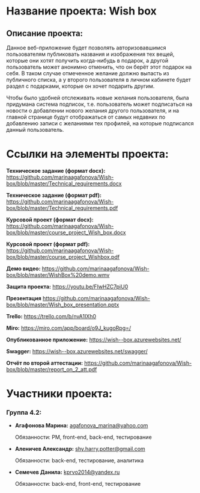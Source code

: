 # Название проекта: Wish box
## Описание проекта:
Данное веб-приложение будет позволять авторизовавшимся пользователям публиковать названия и изображения тех вещей, которые они хотят получить когда-нибудь в подарок, а другой пользователь может анонимно отменить, что он берёт этот подарок на себя. В таком случае отмеченное желание должно выпасть из публичного списка, а у второго пользователя в личном кабинете будет раздел с подарками, которые он хочет подарить другим.

Чтобы было удобней отслеживать новые желания пользователя, была придумана система подписок, т.е. пользователь может подписаться на новости о добавлении нового желания другого пользователя, и на главной странице будут отображаться от самых недавних по добавлению записи с желаниями тех профилей, на которые подписался данный пользователь.
 
# Ссылки на элементы проекта:

**Техническое задание (формат docx):** https://github.com/marinaagafonova/Wish-box/blob/master/Technical_requirements.docx

**Техническое задание (формат pdf):** https://github.com/marinaagafonova/Wish-box/blob/master/Technical_requirements.pdf

**Курсовой проект (формат docx):** https://github.com/marinaagafonova/Wish-box/blob/master/course_project_Wish_box.docx

**Курсовой проект (формат pdf):** https://github.com/marinaagafonova/Wish-box/blob/master/course_project_Wishbox.pdf

**Демо видео:** https://github.com/marinaagafonova/Wish-box/blob/master/WishBox%20demo.wmv

**Защита проекта:** https://youtu.be/FIwHZC7piU0

**Презентация** https://github.com/marinaagafonova/Wish-box/blob/master/Wish_box_presentation.pptx

**Trello:** https://trello.com/b/nvA1IXh0

**Miro:** https://miro.com/app/board/o9J_kugoRpg=/

**Опубликованное приложение:** https://wish--box.azurewebsites.net/

**Swagger:** https://wish--box.azurewebsites.net/swagger/

**Отчёт по второй аттестации:** https://github.com/marinaagafonova/Wish-box/blob/master/report_on_2_att.pdf

# Участники проекта:
### Группа 4.2:
* **Агафонова Марина:** agafonova_marina@yahoo.com

  Обязанности: PM, front-end, back-end, тестирование
* **Аленичев Александр:** shy.harry.potter@gmail.com

  Обязанности: back-end, тестирование, аналитика
* **Семечев Данила:** kprvo2014@yandex.ru

  Обязанности: back-end, front-end, тестирование
